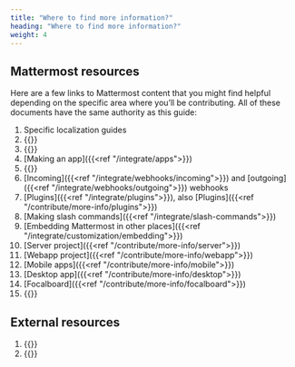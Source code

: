 ```yaml
---
title: "Where to find more information?"
heading: "Where to find more information?"
weight: 4
---
```


## Mattermost resources

Here are a few links to Mattermost content that you might find helpful depending on the specific area where you’ll be contributing. All of these documents have the same authority as this guide:

1. Specific localization guides
2. {{<newtabref title="Mattermost contributor agreement" href="https://mattermost.com/mattermost-contributor-agreement/">}}
3. {{<newtabref title="Approved contributor list" href="https://docs.google.com/spreadsheets/d/1NTCeG-iL_VS9bFqtmHSfwETo5f-8MQ7oMDE5IUYJi_Y/pubhtml?gid=0&single=true">}}
4. [Making an app]({{<ref "/integrate/apps">}})
5. {{<newtabref title="The API" href="https://api.mattermost.com">}}
6. [Incoming]({{<ref "/integrate/webhooks/incoming">}}) and [outgoing]({{<ref "/integrate/webhooks/outgoing">}}) webhooks
7. [Plugins]({{<ref "/integrate/plugins">}}), also [Plugins]({{<ref "/contribute/more-info/plugins">}})
8. [Making slash commands]({{<ref "/integrate/slash-commands">}})
9. [Embedding Mattermost in other places]({{<ref "/integrate/customization/embedding">}})
10. [Server project]({{<ref "/contribute/more-info/server">}})
11. [Webapp project]({{<ref "/contribute/more-info/webapp">}})
12. [Mobile apps]({{<ref "/contribute/more-info/mobile">}})
13. [Desktop app]({{<ref "/contribute/more-info/desktop">}})
14. [Focalboard]({{<ref "/contribute/more-info/focalboard">}})
15. {{<newtabref title="Playbooks" href="https://github.com/mattermost/mattermost-plugin-playbooks">}}

## External resources

1. {{<newtabref title="How ICU syntax works" href="https://formatjs.io/docs/core-concepts/icu-syntax/">}}
2. {{<newtabref title="Use gender-neutral language in communications and in content" href="https://apastyle.apa.org/style-grammar-guidelines/grammar/singular-they">}}
